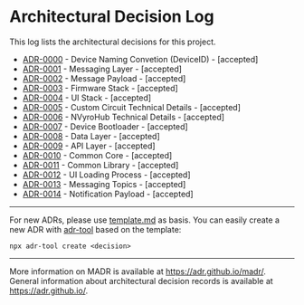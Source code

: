 # Architectural Decision Log

This log lists the architectural decisions for this project.

<!-- toc -->

* [ADR-0000](0000-device-naming-convention-(deviceid).md) - Device Naming Convetion (DeviceID) - [accepted]
* [ADR-0001](0001-messaging-layer.md) - Messaging Layer - [accepted]
* [ADR-0002](0002-message-payload.md) - Message Payload - [accepted]
* [ADR-0003](0003-firmware-stack.md) - Firmware Stack - [accepted]
* [ADR-0004](0004-ui-stack.md) - UI Stack - [accepted]
* [ADR-0005](0005-custom-circuit-technical-details.md) - Custom Circuit Technical Details - [accepted]
* [ADR-0006](0006-nvyrohub-technical-details.md) - NVyroHub Technical Details - [accepted]
* [ADR-0007](0007-device-bootloader.md) - Device Bootloader - [accepted]
* [ADR-0008](0008-data-layer.md) - Data Layer - [accepted]
* [ADR-0009](0009-api-layer.md) - API Layer - [accepted]
* [ADR-0010](0010-common-core.md) - Common Core - [accepted]
* [ADR-0011](0011-common-library.md) - Common Library - [accepted]
* [ADR-0012](0012-ui-loading-process.md) - UI Loading Process - [accepted]
* [ADR-0013](0013-messaging-topics.md) - Messaging Topics - [accepted]
* [ADR-0014](0014-notification-payload.md) - Notification Payload - [accepted]

<!-- tocstop -->

---

For new ADRs, please use [template.md](template.md) as basis. You can easily create a new ADR with [adr-tool](https://www.npmjs.com/package/adr-tool) based on the template:
```
npx adr-tool create <decision>
```

---

More information on MADR is available at <https://adr.github.io/madr/>.
General information about architectural decision records is available at <https://adr.github.io/>.

